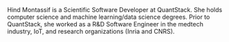 Hind Montassif is a Scientific Software Developer at QuantStack. She holds computer science and machine learning/data science degrees.
Prior to QuantStack, she worked as a R&D Software Engineer in the medtech industry, IoT, and research organizations (Inria and CNRS).

